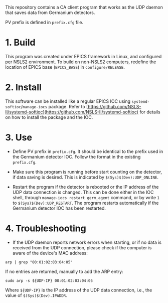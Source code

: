 This repository contains a CA client program that works as the UDP daemon that saves data from Germanium detectors.
  
PV prefix is defined in `prefix.cfg` file.

# 1. Build

This program was created under EPICS framework in Linux, and configured per NSLS2 environment. To build on non-NSLS2 computers, redefine the location of EPICS base (`EPICS_BASE`) in `configure/RELEASE`.

# 2. Install

This software can be installed like a regular EPICS IOC using `systemd-softioc`/`manage-iocs` package. Refer to [https://github.com/NSLS-II/systemd-softioc](https://github.com/NSLS-II/systemd-softioc) for details on how to install the package and the IOC.

# 3. Use

- Define PV prefix in `prefix.cfg`. It should be identical to the prefix used in the Germanium detector IOC. Follow the format in the existing `prefix.cfg`.

- Make sure this program is running before start counting on the detector, if data saving is desired. This is indicated by `$(Sys)$(Dev):UDP_ONLINE`.

- Restart the program if the detector is rebooted or the IP address of the UDP data connection is changed. This can be done either in the IOC shell, through `manage-iocs restart germ_agent` command, or by write `1` to `$(Sys)$(Dev):UDP_RESTART`. The program restarts automatically if the Germanium detector IOC has been restarted.

# 4. Troubleshooting

- If the UDP daemon reports network errors when starting, or if no data is received from the UDP connection, please check if the computer is aware of the device's MAC address:

```
arp | grep "00:01:02:03:04:05"
```

If no entries are returned, manually to add the ARP entry:

```
sudo arp -s ${UDP-IP} 00:01:02:03:04:05
```

Where `${UDP-IP}` is the IP address of the UDP data connection, i.e., the value of `$(Sys)$(Dev).IPADDR`.
